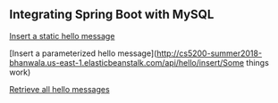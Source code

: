 ## Integrating Spring Boot with MySQL

[Insert a static hello message](http://cs5200-summer2018-bhanwala.us-east-1.elasticbeanstalk.com/api/hello/insert)

[Insert a parameterized hello message](http://cs5200-summer2018-bhanwala.us-east-1.elasticbeanstalk.com/api/hello/insert/Some things work)

[Retrieve all hello messages](http://cs5200-summer2018-bhanwala.us-east-1.elasticbeanstalk.com/api/hello/select/all)